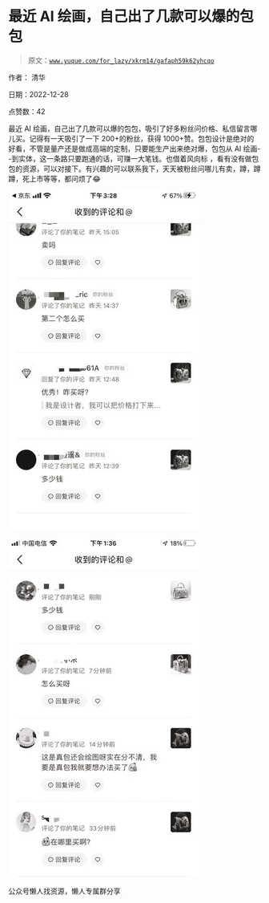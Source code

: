 # 最近 AI 绘画，自己出了几款可以爆的包包

> 原文：[`www.yuque.com/for_lazy/xkrm14/gafaph59k62yhcqo`](https://www.yuque.com/for_lazy/xkrm14/gafaph59k62yhcqo)



作者： 清华



日期：2022-12-28



点赞数：42

<ne-hole id="u7958ac93" data-lake-id="u7958ac93"><ne-card data-card-name="hr" data-card-type="block" id="dRuSx" data-event-boundary="card">

最近 AI 绘画，自己出了几款可以爆的包包，吸引了好多粉丝问价格、私信留言哪儿买。记得有一天吸引了一下 200+的粉丝，获得 1000+赞。包包设计是绝对的好看，不管是量产还是做成高端的定制，只要能生产出来绝对爆，包包从 AI 绘画--到实体，这一条路只要跑通的话，可赚一大笔钱。也借着风向标 ，看有没有做包包的资源，可以对接下。有兴趣的可以联系我下，天天被粉丝问哪儿有卖，蹲，蹲蹲，死上市等等，都问烦了😂



<ne-card data-card-name="image" data-card-type="inline" id="XIJpX" data-event-boundary="card">![](img/571f803b136e74928f7cc26a00339ab0.png)</ne-card>



<ne-card data-card-name="image" data-card-type="inline" id="e57Hq" data-event-boundary="card">![](img/1ac17e35f58a1fe58eac19afb520a550.png)</ne-card>

<ne-hole id="u5bb9f7ce" data-lake-id="u5bb9f7ce"><ne-card data-card-name="hr" data-card-type="block" id="lUJoD" data-event-boundary="card">

公众号懒人找资源，懒人专属群分享

</ne-card></ne-hole></ne-card></ne-hole>